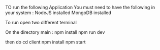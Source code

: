 TO run the following Application
You must need to have the following in your system : 
    NodeJS installed
    MongoDB installed 

To run open two different terminal 

On the directory main : npm install 
                        npm run dev

then do cd client
                        npm install
                        npm start

